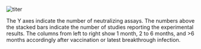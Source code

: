 <section class="figure-section wrap">

<div class="figure-image">


![titer](susceptibility-data/plasma_nt_omi_inf_vacc_gteq2.svg)

</div>

<div class="figure-caption">

The Y axes indicate the number of neutralizing assays. The numbers above the stacked bars
indicate the number of studies reporting the experimental results. The columns
from left to right show 1 month, 2 to 6 months, and &gt;6 months accordingly
after vaccination or latest breakthrough infection.


</div>

</section>
